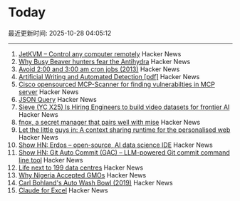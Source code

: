 # Today

最近更新时间: 2025-10-28 04:05:12

--- 
1. [JetKVM – Control any computer remotely](https://jetkvm.com/) Hacker News
2. [Why Busy Beaver hunters fear the Antihydra](https://benbrubaker.com/why-busy-beaver-hunters-fear-the-antihydra/) Hacker News
3. [Avoid 2:00 and 3:00 am cron jobs (2013)](https://www.endpointdev.com/blog/2013/04/avoid-200-and-300-am-cron-jobs/) Hacker News
4. [Artificial Writing and Automated Detection [pdf]](https://www.nber.org/system/files/working_papers/w34223/w34223.pdf) Hacker News
5. [Cisco opensourced MCP-Scanner for finding vulnerabilties in MCP server](https://github.com/cisco-ai-defense/mcp-scanner) Hacker News
6. [JSON Query](https://jsonquerylang.org/) Hacker News
7. [Sieve (YC X25) Is Hiring Engineers to build video datasets for frontier AI](https://www.sievedata.com/) Hacker News
8. [fnox, a secret manager that pairs well with mise](https://github.com/jdx/mise/discussions/6779) Hacker News
9. [Let the little guys in: A context sharing runtime for the personalised web](https://arjun.md/little-guys) Hacker News
10. [Show HN: Erdos – open-source, AI data science IDE](https://www.lotas.ai/erdos) Hacker News
11. [Show HN: Git Auto Commit (GAC) – LLM-powered Git commit command line tool](https://github.com/cellwebb/gac) Hacker News
12. [Life next to 199 data centres](https://www.bbc.com/news/articles/c93dnnxewdvo) Hacker News
13. [Why Nigeria Accepted GMOs](https://www.asimov.press/p/nigeria-crops) Hacker News
14. [Carl Bohland's Auto Wash Bowl (2019)](https://www.vintag.es/2019/12/the-auto-wash-bowl.html) Hacker News
15. [Claude for Excel](https://www.claude.com/claude-for-excel) Hacker News
